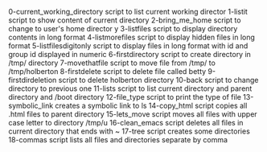 0-current_working_directory script to list current working director 
1-listit script to show content of current directory 
2-bring_me_home script to change to user's home director y
3-listfiles script to display directory contents in long format
4-listmorefiles script to display hidden files in long format
5-listfilesdigitonly script to display files in long format with id and group id displayed in numeric
6-firstdirectory script to create directory in /tmp/ directory
7-movethatfile script to move file from /tmp/ to /tmp/holberton
8-firstdelete script to delete file called betty
9-firstdirdeletion script to delete holberton directory
10-back script to change directory to previous one
11-lists script to list current directory and parent directory and /boot directory
12-file_type script to print the type of file
13-symbolic_link creates a symbolic link to ls
14-copy_html script copies all .html files to parent directory
15-lets_move script moves all files with upper case letter to directory /tmp/u
16-clean_emacs script deletes all files in current directory that ends with ~
17-tree script creates some directories
18-commas script lists all files and directories separate by comma

